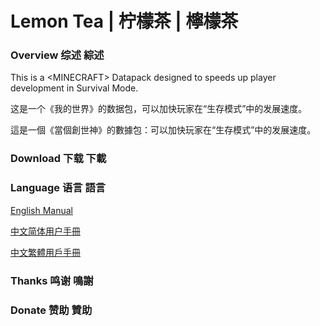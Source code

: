 # Lemon Tea | 柠檬茶 | 檸檬茶


### Overview 综述 綜述

This is a \<MINECRAFT\> Datapack designed to speeds up player development in Survival Mode.

这是一个《我的世界》的数据包，可以加快玩家在“生存模式”中的发展速度。

這是一個《當個創世神》的數據包：可以加快玩家在“生存模式”中的发展速度。


### Download 下载 下載


### Language 语言 語言

[English Manual](/en_us/)

[中文简体用户手冊](/zh_cn/readme.md)

[中文繁體用戶手冊](/zh_tw/)


### Thanks 鸣谢 鳴謝


### Donate 赞助 贊助
